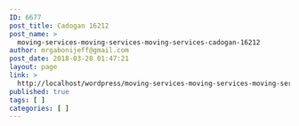 ```yaml
---
ID: 6677
post_title: Cadogan 16212
post_name: >
  moving-services-moving-services-moving-services-cadogan-16212
author: mrgabonijeff@gmail.com
post_date: 2018-03-28 01:47:21
layout: page
link: >
  http://localhost/wordpress/moving-services-moving-services-moving-services-cadogan-16212/
published: true
tags: [ ]
categories: [ ]
---
```

